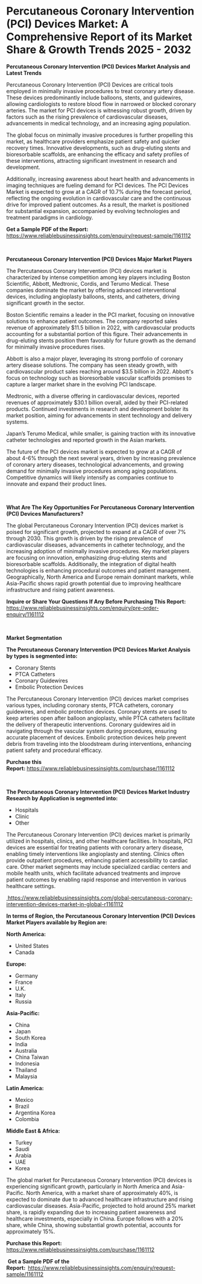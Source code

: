 <p><h1>Percutaneous Coronary Intervention (PCI) Devices Market: A Comprehensive Report of its Market Share & Growth Trends 2025 - 2032</h1></p><p><strong>Percutaneous Coronary Intervention (PCI) Devices Market Analysis and Latest Trends</strong></p>
<p><p>Percutaneous Coronary Intervention (PCI) Devices are critical tools employed in minimally invasive procedures to treat coronary artery disease. These devices predominantly include balloons, stents, and guidewires, allowing cardiologists to restore blood flow in narrowed or blocked coronary arteries. The market for PCI devices is witnessing robust growth, driven by factors such as the rising prevalence of cardiovascular diseases, advancements in medical technology, and an increasing aging population.</p><p>The global focus on minimally invasive procedures is further propelling this market, as healthcare providers emphasize patient safety and quicker recovery times. Innovative developments, such as drug-eluting stents and bioresorbable scaffolds, are enhancing the efficacy and safety profiles of these interventions, attracting significant investment in research and development.</p><p>Additionally, increasing awareness about heart health and advancements in imaging techniques are fueling demand for PCI devices. The PCI Devices Market is expected to grow at a CAGR of 10.7% during the forecast period, reflecting the ongoing evolution in cardiovascular care and the continuous drive for improved patient outcomes. As a result, the market is positioned for substantial expansion, accompanied by evolving technologies and treatment paradigms in cardiology.</p></p>
<p><strong>Get a Sample PDF of the Report:&nbsp;</strong> <a href="https://www.reliablebusinessinsights.com/enquiry/request-sample/1161112?utm_campaign=39&utm_medium=2&utm_source=Github&utm_content=ia&utm_term=14042025&utm_id=percutaneous-coronary-intervention-pci-devices">https://www.reliablebusinessinsights.com/enquiry/request-sample/1161112</a></p>
<p>&nbsp;</p>
<p><strong>Percutaneous Coronary Intervention (PCI) Devices Major Market Players</strong></p>
<p><p>The Percutaneous Coronary Intervention (PCI) devices market is characterized by intense competition among key players including Boston Scientific, Abbott, Medtronic, Cordis, and Terumo Medical. These companies dominate the market by offering advanced interventional devices, including angioplasty balloons, stents, and catheters, driving significant growth in the sector.</p><p>Boston Scientific remains a leader in the PCI market, focusing on innovative solutions to enhance patient outcomes. The company reported sales revenue of approximately $11.5 billion in 2022, with cardiovascular products accounting for a substantial portion of this figure. Their advancements in drug-eluting stents position them favorably for future growth as the demand for minimally invasive procedures rises.</p><p>Abbott is also a major player, leveraging its strong portfolio of coronary artery disease solutions. The company has seen steady growth, with cardiovascular product sales reaching around $3.5 billion in 2022. Abbott's focus on technology such as bioresorbable vascular scaffolds promises to capture a larger market share in the evolving PCI landscape.</p><p>Medtronic, with a diverse offering in cardiovascular devices, reported revenues of approximately $30.1 billion overall, aided by their PCI-related products. Continued investments in research and development bolster its market position, aiming for advancements in stent technology and delivery systems.</p><p>Japan’s Terumo Medical, while smaller, is gaining traction with its innovative catheter technologies and reported growth in the Asian markets.</p><p>The future of the PCI devices market is expected to grow at a CAGR of about 4-6% through the next several years, driven by increasing prevalence of coronary artery diseases, technological advancements, and growing demand for minimally invasive procedures among aging populations. Competitive dynamics will likely intensify as companies continue to innovate and expand their product lines.</p></p>
<p>&nbsp;</p>
<p><strong>What Are The Key Opportunities For Percutaneous Coronary Intervention (PCI) Devices Manufacturers?</strong></p>
<p><p>The global Percutaneous Coronary Intervention (PCI) devices market is poised for significant growth, projected to expand at a CAGR of over 7% through 2030. This growth is driven by the rising prevalence of cardiovascular diseases, advancements in catheter technology, and the increasing adoption of minimally invasive procedures. Key market players are focusing on innovation, emphasizing drug-eluting stents and bioresorbable scaffolds. Additionally, the integration of digital health technologies is enhancing procedural outcomes and patient management. Geographically, North America and Europe remain dominant markets, while Asia-Pacific shows rapid growth potential due to improving healthcare infrastructure and rising patient awareness.</p></p>
<p><strong>Inquire or Share Your Questions If Any Before Purchasing This Report:</strong> <a href="https://www.reliablebusinessinsights.com/enquiry/pre-order-enquiry/1161112?utm_campaign=39&utm_medium=2&utm_source=Github&utm_content=ia&utm_term=14042025&utm_id=percutaneous-coronary-intervention-pci-devices">https://www.reliablebusinessinsights.com/enquiry/pre-order-enquiry/1161112</a></p>
<p>&nbsp;</p>
<p><strong>Market Segmentation</strong></p>
<p><strong>The Percutaneous Coronary Intervention (PCI) Devices Market Analysis by types is segmented into:</strong></p>
<p><ul><li>Coronary Stents</li><li>PTCA Catheters</li><li>Coronary Guidewires</li><li>Embolic Protection Devices</li></ul></p>
<p><p>The Percutaneous Coronary Intervention (PCI) devices market comprises various types, including coronary stents, PTCA catheters, coronary guidewires, and embolic protection devices. Coronary stents are used to keep arteries open after balloon angioplasty, while PTCA catheters facilitate the delivery of therapeutic interventions. Coronary guidewires aid in navigating through the vascular system during procedures, ensuring accurate placement of devices. Embolic protection devices help prevent debris from traveling into the bloodstream during interventions, enhancing patient safety and procedural efficacy.</p></p>
<p><strong>Purchase this Report:&nbsp;</strong><a href="https://www.reliablebusinessinsights.com/purchase/1161112?utm_campaign=39&utm_medium=2&utm_source=Github&utm_content=ia&utm_term=14042025&utm_id=percutaneous-coronary-intervention-pci-devices">https://www.reliablebusinessinsights.com/purchase/1161112</a></p>
<p>&nbsp;</p>
<p><strong>The Percutaneous Coronary Intervention (PCI) Devices Market Industry Research by Application is segmented into:</strong></p>
<p><ul><li>Hospitals</li><li>Clinic</li><li>Other</li></ul></p>
<p><p>The Percutaneous Coronary Intervention (PCI) devices market is primarily utilized in hospitals, clinics, and other healthcare facilities. In hospitals, PCI devices are essential for treating patients with coronary artery disease, enabling timely interventions like angioplasty and stenting. Clinics often provide outpatient procedures, enhancing patient accessibility to cardiac care. Other market segments may include specialized cardiac centers and mobile health units, which facilitate advanced treatments and improve patient outcomes by enabling rapid response and intervention in various healthcare settings.</p></p>
<p><a href="https://www.reliablebusinessinsights.com/global-percutaneous-coronary-intervention-devices-market-in-global-r1161112?utm_campaign=39&utm_medium=2&utm_source=Github&utm_content=ia&utm_term=14042025&utm_id=percutaneous-coronary-intervention-pci-devices">&nbsp;https://www.reliablebusinessinsights.com/global-percutaneous-coronary-intervention-devices-market-in-global-r1161112</a></p>
<p><strong>In terms of Region, the Percutaneous Coronary Intervention (PCI) Devices Market Players available by Region are:</strong></p>
<p>
    <p> <strong> North America: </strong>
        <ul>
            <li>United States</li>
            <li>Canada</li>
        </ul>
        </p> 
    <p> <strong> Europe: </strong>
        <ul>
            <li>Germany</li>
            <li>France</li>
            <li>U.K.</li>
            <li>Italy</li>
            <li>Russia</li>
        </ul>
        </p> 
    <p> <strong> Asia-Pacific: </strong>
        <ul>
            <li>China</li>
            <li>Japan</li>
            <li>South Korea</li>
            <li>India</li>
            <li>Australia</li>
            <li>China Taiwan</li>
            <li>Indonesia</li>
            <li>Thailand</li>
            <li>Malaysia</li>
        </ul>
        </p> 
    <p> <strong> Latin America: </strong>
        <ul>
            <li>Mexico</li>
            <li>Brazil</li>
            <li>Argentina Korea</li>
            <li>Colombia</li>
        </ul>
        </p> 
    <p> <strong> Middle East & Africa: </strong>
        <ul>
            <li>Turkey</li>
            <li>Saudi</li>
            <li>Arabia</li>
            <li>UAE</li>
            <li>Korea</li>
        </ul>
    </p>
    </p>
<p><p>The global market for Percutaneous Coronary Intervention (PCI) devices is experiencing significant growth, particularly in North America and Asia-Pacific. North America, with a market share of approximately 40%, is expected to dominate due to advanced healthcare infrastructure and rising cardiovascular diseases. Asia-Pacific, projected to hold around 25% market share, is rapidly expanding due to increasing patient awareness and healthcare investments, especially in China. Europe follows with a 20% share, while China, showing substantial growth potential, accounts for approximately 15%.</p></p>
<p><strong>Purchase this Report: </strong><a href="https://www.reliablebusinessinsights.com/purchase/1161112?utm_campaign=39&utm_medium=2&utm_source=Github&utm_content=ia&utm_term=14042025&utm_id=percutaneous-coronary-intervention-pci-devices">https://www.reliablebusinessinsights.com/purchase/1161112</a></p>
<p>&nbsp;<strong>Get a Sample PDF of the Report:&nbsp;&nbsp;</strong><a href="https://www.reliablebusinessinsights.com/enquiry/request-sample/1161112?utm_campaign=39&utm_medium=2&utm_source=Github&utm_content=ia&utm_term=14042025&utm_id=percutaneous-coronary-intervention-pci-devices">https://www.reliablebusinessinsights.com/enquiry/request-sample/1161112</a></p>
<p><strong></strong></p>
<p><p></p><p></p><p></p></p>